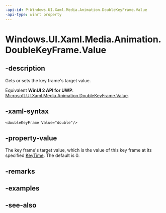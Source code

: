 ```yaml
---
-api-id: P:Windows.UI.Xaml.Media.Animation.DoubleKeyFrame.Value
-api-type: winrt property
---
```


<!-- Property syntax
public double Value { get;  set; }
-->

# Windows.UI.Xaml.Media.Animation.DoubleKeyFrame.Value

## -description
Gets or sets the key frame's target value.

Equivalent **WinUI 2 API for UWP**: [Microsoft.UI.Xaml.Media.Animation.DoubleKeyFrame.Value](/windows/winui/api/microsoft.ui.xaml.media.animation.doublekeyframe.value).

## -xaml-syntax
```xaml
<doubleKeyFrame Value="double"/>
```


## -property-value
The key frame's target value, which is the value of this key frame at its specified [KeyTime](keytime.md). The default is 0.

## -remarks

## -examples

## -see-also

